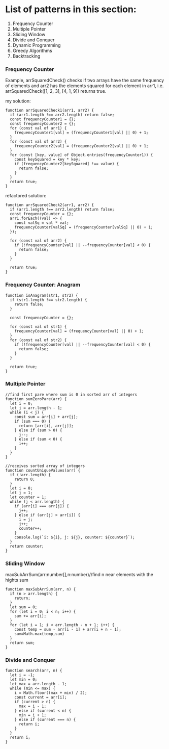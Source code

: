 # List of patterns in this section:

1. Frequency Counter
2. Multiple Pointer
3. Sliding Window
4. Divide and Conquer
5. Dynamic Programming
6. Greedy Algorithms
7. Backtracking

### Frequency Counter

Example, arrSquaredCheck() checks if two arrays have the same frequency of elements and arr2 has the elements squared for each element in arr1, i.e. arrSquaredCheck([1, 2, 3], [4, 1, 9]) returns true.

my solution:

```
function arrSquaredCheck1(arr1, arr2) {
  if (arr1.length !== arr2.length) return false;
  const frequencyCounter1 = {};
  const frequencyCounter2 = {};
  for (const val of arr1) {
    frequencyCounter1[val] = (frequencyCounter1[val] || 0) + 1;
  }
  for (const val of arr2) {
    frequencyCounter2[val] = (frequencyCounter2[val] || 0) + 1;
  }
  for (const [key, value] of Object.entries(frequencyCounter1)) {
    const keySquared = key * key;
    if (frequencyCounter2[keySquared] !== value) {
      return false;
    }
  }
  return true;
}
```

refactored solution:

```
function arrSquaredCheck2(arr1, arr2) {
  if (arr1.length !== arr2.length) return false;
  const frequencyCounter = {};
  arr1.forEach((val) => {
    const valSq = val * val;
    frequencyCounter[valSq] = (frequencyCounter[valSq] || 0) + 1;
  });

  for (const val of arr2) {
    if (!frequencyCounter[val] || --frequencyCounter[val] < 0) {
      return false;
    }
  }

  return true;
}
```

### Frequency Counter: Anagram

```
function isAnagram(str1, str2) {
  if (str1.length !== str2.length) {
    return false;
  }

  const frequencyCounter = {};

  for (const val of str1) {
    frequencyCounter[val] = (frequencyCounter[val] || 0) + 1;
  }
  for (const val of str2) {
    if (!frequencyCounter[val] || --frequencyCounter[val] < 0) {
      return false;
    }
  }

  return true;
}
```

### Multiple Pointer

```
//find first pare where sum is 0 in sorted arr of integers
function sumZeroPare(arr) {
  let i = 0;
  let j = arr.length - 1;
  while (i < j) {
    const sum = arr[i] + arr[j];
    if (sum === 0) {
      return [arr[i], arr[j]];
    } else if (sum > 0) {
      j--;
    } else if (sum < 0) {
      i++;
    }
  }
}
```

```
//receives sorted array of integers
function countUniqueValues(arr) {
  if (!arr.length) {
    return 0;
  }
  let i = 0;
  let j = 1;
  let counter = 1;
  while (j < arr.length) {
    if (arr[i] === arr[j]) {
      j++;
    } else if (arr[j] > arr[i]) {
      i = j;
      j++;
      counter++;
    }
    console.log(`i: ${i}, j: ${j}, counter: ${counter}`);
  }
  return counter;
}
```

### Sliding Window

maxSubArrSum(arr:number[],n:number)//find n near elements with the hights sum

```
function maxSubArrSum(arr, n) {
  if (n > arr.length) {
    return;
  }
  let sum = 0;
  for (let i = 0; i < n; i++) {
    sum += arr[i];
  }
  for (let i = 1; i < arr.length - n + 1; i++) {
    const temp = sum - arr[i - 1] + arr[i + n - 1];
    sum=Math.max(temp,sum)
  }
  return sum;
}
```

### Divide and Conquer

```
function search(arr, n) {
  let i = -1;
  let min = 0;
  let max = arr.length - 1;
  while (min <= max) {
    i = Math.floor((max + min) / 2);
    const current = arr[i];
    if (current > n) {
      max = i - 1;
    } else if (current < n) {
      min = i + 1;
    } else if (current === n) {
      return i;
    }
  }
  return i;
}
```

